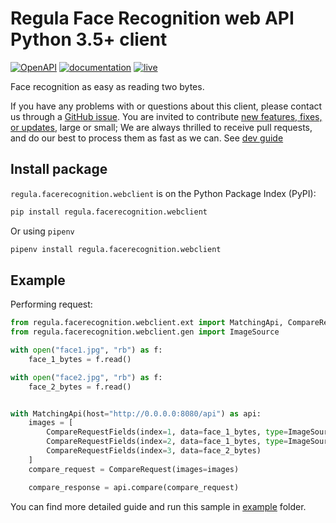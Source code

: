 # Regula Face Recognition web API Python 3.5+ client

[![OpenAPI](https://img.shields.io/badge/OpenAPI-defs-8c0a56?style=flat-square)](https://github.com/regulaforensics/FaceRecognition-web-openapi)
[![documentation](https://img.shields.io/badge/docs-en-f6858d?style=flat-square)](https://support.regulaforensics.com/hc/en-us/articles/115000916306-Documentation)
[![live](https://img.shields.io/badge/live-demo-0a8c42?style=flat-square)](https://api.regulaforensics.com/)

Face recognition as easy as reading two bytes.

If you have any problems with or questions about this client, please contact us
through a [GitHub issue](https://github.com/regulaforensics/FaceRecognition-web-python-client/issues).
You are invited to contribute [new features, fixes, or updates](https://github.com/regulaforensics/FaceRecognition-web-python-client/issues?q=is%3Aissue+is%3Aopen+label%3A%22help+wanted%22), large or small; 
We are always thrilled to receive pull requests, and do our best to process them as fast as we can.
See [dev guide](./dev.md)

## Install package
`regula.facerecognition.webclient` is on the Python Package Index (PyPI):

```bash
pip install regula.facerecognition.webclient
```

Or using `pipenv`
```bash
pipenv install regula.facerecognition.webclient
```

## Example
Performing request:
```python
from regula.facerecognition.webclient.ext import MatchingApi, CompareRequest, CompareRequestFields
from regula.facerecognition.webclient.gen import ImageSource

with open("face1.jpg", "rb") as f:
    face_1_bytes = f.read()

with open("face2.jpg", "rb") as f:
    face_2_bytes = f.read()


with MatchingApi(host="http://0.0.0.0:8080/api") as api:
    images = [
        CompareRequestFields(index=1, data=face_1_bytes, type=ImageSource.LIVE),
        CompareRequestFields(index=2, data=face_1_bytes, type=ImageSource.DOCUMENT_RFID),
        CompareRequestFields(index=3, data=face_2_bytes)
    ]
    compare_request = CompareRequest(images=images)

    compare_response = api.compare(compare_request)
```

You can find more detailed guide and run this sample in [example](./example) folder.
